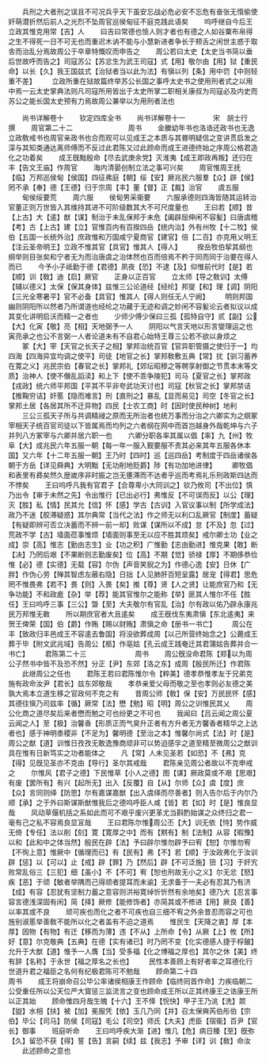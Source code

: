 <!-- { "loadSidebar": true } -->
　　兵刑之大者刑之误且不可况兵乎天下虽安忘战必危必安不忘危有奋张无惰偷使奸萌潜折然后前人之光烈不坠周官巡侯甸征不庭克践此语矣
　　呜呼继自今后王立政其惟克用常【吉】人
　　曰吉曰常德也憸人则才者也有德之人如谷粟布帛得之生不得死一日不可无也而重迟木讷不能与小慧新进者争长于颊舌之闲世主惑于取舎而治乱分焉故周公于卒章特慨叹而申告之
　　周公若曰太史【太史当书简以垂后世故呼而告之】司寇苏公【苏忿生为武王司寇】式【用】敬尔由【用】狱【重民命】以长【久】我王国兹式【治狱者当以此为法】有愼以列【条】用中罚【中则轻重不差】
　　立政所重在狱故篇终举苏公长国之事呼太史书之使用刑者式之以用中焉一云太史掌典法则凡司寇所用皆出于太史所掌二职相关康叔为司寇必及内史而苏公之能长国太史预有力焉故周公兼举以为用刑者法也

　　尚书详解卷十
　　钦定四库全书
　　尚书详解卷十一　　　　宋　胡士行　撰
　　周官第二十二　　　　　　　　周书
　　金縢幼年书也洛诰还政书也无逸立政敎戒书也周官亲政书也合而观可以见成王之本质与其昬明疑信之变讲贯启发之深与其知类通达离师傅而不反过此君陈又过此顾命而成王进德终始之序周公格君造化之功着矣
　　成王旣黜殷命【尽去武庚余党】灭淮夷【成王即政再叛】还归在丰【告文王庙】作周官
　　海内清晏创制立法之事可兴矣
　　周官惟周王抚【临】万邦巡侯甸【侯国】四征弗庭【朝】绥【安】厥兆民六服羣【众】辟【侯】罔不承【奉】德【王德】归于宗周【丰】董【督】正【裁】治官
　　虞五服
　　甸侯绥要荒
　　周六服
　　侯甸男采衞要
　　六服承德则四海皆随其运转治官董正则万世皆入其维持其进不可阶级数其大不可尺度量也
　　王曰若【顺】昔【上古】大【逺】猷【谋】制治于未乱保邦于未危【阖辟屈伸闲不容髪】曰唐虞稽【考】古【上古】建【立】官惟百内有百揆四岳【统内治】外有州牧【十二牧】侯伯【五国一长统外治】庶政惟和万国咸宁夏商官【建官】倍【二百】亦克用乂明王【注云圣帝明王】立政不惟其官【具官】惟其人【得人】
　　揆岳牧伯挈其纲也纲举则目张矣和宁者无为而治唐虞之治体然也百而倍焉不矜于同而同于治要在得人而已
　　今予小子祗勤于德【君德】夙夜【恐】不逮【及】仰惟前代时【是】若【顺】训【敎】迪【启】厥官
　　正身以正百官
　　立太师【导之敎训】太傅【辅以德义】太保【保其身体】兹惟三公论道经【经纶】邦燮【和】理【调】阴阳【三光全寒暑平】官不必备【具官】惟其人【得人则任无人宁阙】
　　明则邦国幽则阴阳所以然者乃所谓道也经纶之功藏于无迹和调之妙闲不容髪论云者拟议以成其变化讲明启沃而精一之者也
　　少师少傅少保曰三孤【孤特自守】贰【副】公【大】化寅【敬】亮【相】天地弼予一人
　　阴阳以气言天地以形言燮理运之也寅亮承之也公不言弼一人者论道未有不自君心始特王尊三公若不欲以身烦之
　　冢【大】宰【天官之长天子之相】掌邦治统百官【官异职管摄之使归于一】均四海【四海异宜均调之使平】司徒【地官之长】掌邦敎敷五典【常】扰【驯习蓄养在寛之义】兆民宗伯【春官之长】掌邦礼【郊坛昭穆之等聘享射御之节贯本末等文质】治神人【使不僭乱謟渎】和上下【使不乖争陵犯】司马【夏官之长】掌邦政【戎政】统六师平邦国【平其不平非夸武功天讨也】司寇【秋官之长】掌邦禁诘【推鞠穷诘】奸慝【隐而难言】刑【直刑之】暴乱【显而易见】司空【冬官之长】掌邦土居【各居其所不迁异物】四民【士农工商】时【因时使民种树】地利
　　三公三孤天子所与共调精祲之原而无所治者也统万事而分治之六卿实为之纲冢宰相天子统百官司徒以下皆属焉而均列之六者纲在网中而首岂越身外哉乾坤与六子并列八方冢宰与六卿并居六职一也
　　六卿分职各率其属以倡【率】九【州】牧阜【大】成兆民六年五服一朝【每一年一服入觐要服不责其必来其年五服各休本国】又六年【十二年五服一朝】王乃时【四时】巡【巡四岳】考制度于四岳诸侯各朝于方岳【详见舜典】大明黜【无功削地贬爵】陟【有功加地进律】
　　卿牧倡和表里有彞矣然久歴嵗序非时振之岂无壅滞而不达者乎巡而考焉礼乐刑政斯四达而不悖矣
　　王曰呜呼凡我有官君子【合尊卑小大同训之】钦乃攸司【不出位】慎乃出令【审于未然之先】令出惟行【已出必行】弗惟反【不可误而反】以公【理】灭【胜】私【情】民其允【信】怀【感】学古【古训】入官议事以制【所学成法】政乃不迷【胶滞疑惑】其尔典常【当代之法】作之师无以利口乱厥官【制度】蓄疑【有疑即辨可否立决蓄而不辨一前一却】败谋【谋所以不成】怠【不及】忽【过】荒政不学【古】墙面莅事惟烦【墙面则事至无以应不胜其烦矣】戒尔卿士功【业之成】崇【高】惟志【勤由志生】业【功之积】广惟勤【志由勤进】惟克果【敢】断【决】乃罔后艰【不果断则志勤废矣】位【高】不期【觉】骄禄【厚】不期侈恭俭惟【必】德【实德】无载【容】尔伪【声音笑貎之为】作德心逸【安】日休【广胖】作伪心劳【殚其智虑左蔽右隐】日拙【人见肺肝百短呈露】居宠【得君】思危罔不惟畏弗【若不】畏【则】入畏【矣】推【尊】贤【人之贤】让能庶官乃和【无争功能】不和政庬【杂】举【荐】能其官惟尔之能称【举】匪其人惟尔不任【胜任】王曰呜呼三事【三公】曁【至】大夫敬尔有官乱【治】尔有政以佑乃辟永康兆民万邦惟无斁
　　所以期庶官者大且逺矣
　　成王旣伐东夷肃愼【东北逺夷】来贺王俾荣【国】伯【爵】作贿【赐以财贿】肃愼之命【册书一书亡】
　　周公在丰【致政归丰邑成王不容逺去鲁国】将没欲葬成周【以己所营终始念之】公薨成王葬于毕【附文武兆域】告周公【柩】作亳姑【孔云成王践奄迁其君蒲姑告葬并合一书亡】
　　君陈第二十三　　　　　　　周书
　　周公旣没命君陈【郑以为周公子然书中皆不及恐不然】分正【尹】东郊【洛之东】成周【殷民所迁】作君陈
　　此继周公之任也
　　君陈王若曰君陈惟尔令【粹美】德孝恭惟孝友于兄弟克施有政命汝尹【君长】兹东郊敬哉
　　孝恭亲爱父母而敬之至也孝则必友德之美孰大焉本立道生移之官政何不克之有
　　昔周公师【敎】保【安】万民民怀【感】其德往愼乃司兹率【循】厥常【法】懋【勉】昭【明】周公之训惟民其乂
　　周公化商之道尽矣后来者懋而勉之可也纷更之不可也
　　我闻曰【吕云闻之周公夏云闻之人】至【极】治馨香【形质正而气臭升正者有方升者无方馨香者精华之上达者也】感于神明黍稷非【不足为】馨明德【至治之本】惟馨尔尚式【法】时【是】周公之猷【道】训惟日孜孜无敢逸豫商顽非可以势迫感孚之道至精至微周公之猷训具在惟有日新笃实之功者能体之
　　凡【常】人未见圣若【如恐】不【弗】克【得】见旣见圣亦不克由【导行】圣尔其戒哉
　　君陈亲见周公者故以不克申戒之
　　尔惟风【君子之德】下民惟草【小人之德】图【谋】厥政莫或不艰【思艰】有废【罢所有】有兴【起所无】出入【反覆】自【从】尔师【众】虞【度】庶【众】言同则绎【防思】尔有嘉谋嘉猷【出入虞绎而尽善者】则入告尔后于内尔乃顺【承】之于外曰斯谋斯猷惟我后之德呜呼臣人咸【皆】若【如】时【是】惟良显哉
　　风动草偃机括之系如此而可不艰乎废兴更革尤当斟酌始谋之众终归之君一毫有己之私不容焉良显冝哉
　　王曰君陈尔惟周公丕【大】训无依【恃】势作威无倚【专任】法以削【刻】寛【寛厚之中】而有【黙有】制【法制】从容【暇豫】以和【此和中之体当然】殷民在辟【法】予曰辟尔惟勿辟予曰宥【恕】尔惟勿宥【不徇上意】惟厥中【循理而已】有【民有】弗【不】若【顺】于汝政弗化于汝训辟【惩】以【可以】止【戒】辟【罪】乃【然后】辟【不可泛施】狃【习】于奸宄败常乱俗三【三犯】细【虽小】不【不可】宥【恕也刑故无小之义】尔无忿【怒】疾【恶】于顽【敏者举隅而己得顽者提耳而未谕】无求备于一夫必有忍其乃有济【成】有容【忍犹有坚制力蓄之意容则洪裕寛绰忻忻然有余地矣】德乃大【忍言事容言德浅深固有闲】简【择】厥修【能修饰者】亦简其或不修进【用】厥良【善】以率其或不良
　　顽可疾也而化之者不可疾也自三细不宥之外余昔忍而容之可也旌别淑慝举善敎不能所以化之者盖有不迫之道焉
　　惟民生【天降之衷】厚【本厚】因物【有物】有迁【移而为薄】违【不从】上所命【令】从厥【上】攸【所】好【意】尔克敬典【五典】在德【实有诸已】时乃罔不变【化实德感人捷于桴皷】允升于大猷【道】惟予一人膺【当】受多福【化之博福之厚也】其尔之休【美】终有辞【名称】于永世【福之厚名之长也】
　　民性本善顾上有好者率之耳德化行世道升君之福臣之名何有纪极君陈可不勉哉
　　顾命第二十四　　　　　　　　周书
　　成王将崩命召公毕公率诸侯相康王作顾命【临终囘首作命】力疾临朝二公受重任所以公天位严大寳惩三监流言之变也顾命成王所以正其终康王之诰康王所以正其始
　　顾命惟四月哉生魄【十六】王不怿【恱快】甲子王乃洮【洗】颒【盥】水相【扶】被【加】冕服凭【依】玉几乃同【并】召太保奭芮伯彤伯【宗伯】毕公【司马】防侯【司寇】毛公【司空】师氏【大夫】虎臣【宿衞】百尹【官长】御事
　　班庭听命
　　王曰呜呼疾大渐【进】惟几【危】病日臻【至】旣弥【久】留恐不获【得】誓【告】言嗣【续】兹【我志】予审【详】训【敎】命汝
　　此述顾命之意也

